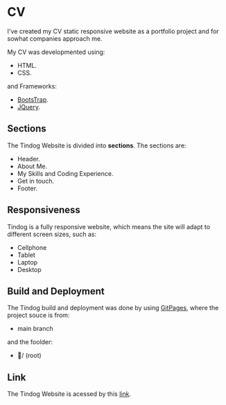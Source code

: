 # CV 

I've created my CV static responsive website as a portfolio project and for sowhat companies approach me.

My CV was developmented using: 
- HTML. 
- CSS.

and Frameworks:
- [BootsTrap](https://getbootstrap.com/).
- [JQuery](https://jquery.com/).

## Sections

The Tindog Website is divided into **sections**. The sections are:  

- Header.
- About Me.
- My Skills and Coding Experience.
- Get in touch.
- Footer.

## Responsiveness

Tindog is a fully responsive website, which means the site will adapt to different screen sizes, such as:

- Cellphone
- Tablet
- Laptop
- Desktop

## Build and Deployment

The Tindog build and deployment was done by using [GitPages](https://pages.github.com/), where the project souce is from:
- main branch

and the foolder:
- 📁/ (root)

## Link

The Tindog Website is acessed by this [link](https://leonardomilv3.github.io/CV/).
 
